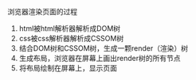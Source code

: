 浏览器渲染页面的过程

1. html被html解析器解析成DOM树
2. css被css解析器解析成CSSOM树
3. 结合DOM树和CSSOM树，生成一颗render（渲染）树
4. 生成布局，浏览器在屏幕上画出render树的所有节点
5. 将布局绘制在屏幕上，显示页面